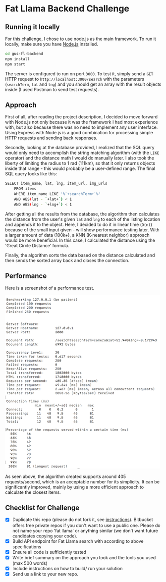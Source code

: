 # Fat Llama Backend Challenge
## Running it locally
For this challenge, I chose to use node.js as the main framework. To run it locally, make sure you have [Node.js](http://nodejs.org/) installed.
```sh
cd gus-fl-backend
npm install
npm start
```
The server is configured to run on port `3000`. To test it, simply send a `GET` HTTP request to `http://localhost:3000/search` with the parameters (`searchTerm`, `lat` and `lng`) and you should get an array with the result objects inside (I used Postman to send test requests).

## Approach
First of all, after reading the project description, I decided to move forward with Node.js not only because it was the framework I had most experience with, but also because there was no need to implement any user interface. Using Express with Node.js is a good combination for processing simple HTTP requests and sending back responses.

Secondly, looking at the database provided, I realized that the SQL query would only need to accomplish the string matching algorithm (with the `LIKE` operator) and the distance math I would do manually later. I also took the liberty of limiting the radius to 1 rad (111km), so that it only returns objects inside that range - this would probably be a user-defined range. The final SQL query looks like this:

```sh
SELECT item_name, lat, lng, item_url, img_urls
    FROM items
    WHERE item_name LIKE '%`+searchTerm+`%'
    AND ABS(lat - `+lat+`) < 1
    AND ABS(lng - `+lng+`) < 1
```

After getting all the results from the database, the algorithm then calculates the distance from the user's given `lat` and `lng` to each of the listing location and appends it to the object. Here, I decided to do it in linear time (`O(n)`) because of the small input given - will show performance testing later. With a larger amount of data (100k+), a KNN (K-nearest neighbor) approach would be more beneficial. In this case, I calculated the distance using the 'Great Circle Distance' formula.

Finally, the algorithm sorts the data based on the distance calculated and then sends the sorted array back and closes the connection.

## Performance
Here is a screenshot of a performance test.

![Alt text](./PerformanceTest.png?raw=true "Performance Test")

As seen above, the algorithm created supports around 405 requests/second, which is an acceptable number for its simplicity. It can be significantly improved, mainly by using a more efficient approach to calculate the closest items.


## Checklist for Challenge
- [x] Duplicate this repo (please do not fork it, see [instructions](https://help.github.com/articles/duplicating-a-repository/)). Bitbucket offers free private repos if you don't want to use a public one. Please do not name your repo 'fat llama' or anything similar (we don't want future candidates copying your code).
- [x] Build API endpoint for Fat Llama search with according to above specifications
- [x] Ensure all code is sufficiently tested
- [x] Write brief summary on the approach you took and the tools you used (max 500 words)
- [x] Include instructions on how to build/ run your solution
- [x] Send us a link to your new repo.
